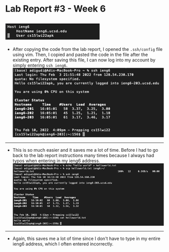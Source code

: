 # Lab Report #3 - Week 6
![Image](/images/config.png)
---
* After copying the code from the lab report, I opened the `.ssh/config` file using vim. Then, I copied and pasted the code in the file after the existing entry. After saving this file, I can now log into my account by simply entering `ssh ieng6`.
![Image](/images/ssh-ieng6.png)
---
* This is so much easier and it saves me a lot of time. Before I had to go back to the lab report instructions many times because I always had typos when entering in my ieng6 address.
![Image](/images/scp-ieng6.png)
---
* Again, this saves me a lot of time since I don't have to type in my entire ieng6 address, which I often entered incorrectly.
